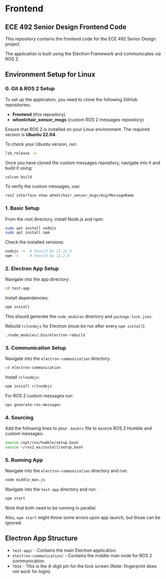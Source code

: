 
# Frontend

## ECE 492 Senior Design Frontend Code

This repository contains the frontend code for the ECE 492 Senior Design project. 

The application is built using the Electron Framework and communicates via ROS 2.

## Environment Setup for Linux

### 0. Git & ROS 2 Setup

To set up the application, you need to clone the following GitHub repositories:

- **Frontend** (this repository)
- **wheelchair_sensor_msgs** (custom ROS 2 messages repository)

Ensure that ROS 2 is installed on your Linux environment. The required version is **Ubuntu 22.04**.

To check your Ubuntu version, run:

```sh
lsb_release -a
```

Once you have cloned the custom messages repository, navigate into it and build it using:

```sh
colcon build
```

To verify the custom messages, use:

```sh
ros2 interface show wheelchair_sensor_msgs/msg/MessageName
```

### 1. Basic Setup

From the root directory, install Node.js and npm:

```sh
sudo apt install nodejs
sudo apt install npm
```

Check the installed versions:

```sh
nodejs -v  # Should be 12.22.9
npm -v     # Should be 11.2.0
```

### 2. Electron App Setup

Navigate into the app directory:

```sh
cd test-app
```

Install dependencies:

```sh
npm install
```

This should generate the `node_modules` directory and `package-lock.json`.

Rebuild `rclnodejs` for Electron (must be run after every `npm install`):

```sh
./node_modules/.bin/electron-rebuild
```

### 3. Communication Setup

Navigate into the `electron-communication` directory:

```sh
cd electron-communication
```

Install `rclnodejs`:

```sh
npm install rclnodejs
```

For ROS 2 custom messages run:

```sh
npx generate-ros-messages
```

### 4. Sourcing

Add the following lines to your `.bashrc` file to source ROS 2 Humble and custom messages:

```sh
source /opt/ros/humble/setup.bash
source ~/ros2_ws/install/setup.bash
```
### 5. Running App

Navigate into the `electron-communication` directory and run:

```sh
node middle_man.js
```

Navigate into the `test-app` directory and run:

```sh
npm start
```

Note that both need to be running in parallel. 

Also, `npm start` might throw some errors upon app launch, but those can be ignored. 

## Electron App Structure

- `test-app/` - Contains the main Electron application.
- `electron-communication/` - Contains the middle-man node for ROS 2 communication. 
- `7034` - This is the 4-digit pin for the lock screen (Note: fingerprint does not work for login).
